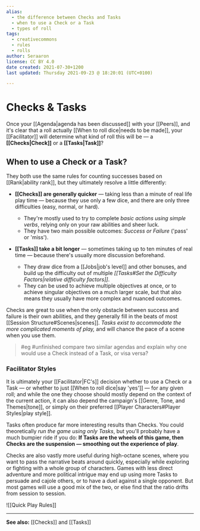 ```yaml
---
alias:
  - the difference between Checks and Tasks
  - when to use a Check or a Task
  - types of roll
tags:
  - creativecommons
  - rules
  - rolls
author: Seraaron
license: CC BY 4.0
date created: 2021-07-30+1200
last updated: Thursday 2021-09-23 @ 18:20:01 (UTC+0100)

---
```


# Checks & Tasks

Once your [[Agenda|agenda has been discussed]] with your [[Peers]], and it's clear that a roll actually [[When to roll dice|needs to be made]], your [[Facilitator]] will determine what kind of roll this will be — a **[[Checks|Check]]** or a **[[Tasks|Task]]**?

## When to use a Check or a Task?

They both use the same rules for counting successes based on [[Rank|ability rank]], but they ultimately resolve a little differently:

-   **[[Checks]] are generally quicker** — taking less than a minute of real life play time — because they use only a few dice, and there are only three difficulties (easy, normal, or hard).
	-   They're mostly used to try to complete _basic actions using simple verbs_, relying only on your raw abilities and sheer luck.
	-   They have two main possible outcomes: _Success or Failure_ ('pass' or 'miss').

-   **[[Tasks]] take a bit longer** — sometimes taking up to ten minutes of real time — because there's usually more discussion beforehand.
	-   They draw dice from a [[Jobs|job's level]] and other bonuses, and build up the difficulty out of multiple _[[Tasks#Set the Difficulty Factors|relative difficulty factors]]_.
	-   They can be used to achieve multiple objectives at once, or to achieve singular objectives on a much larger scale, but that also means they usually have more complex and nuanced outcomes.

Checks are great to use when the only obstacle between success and failure is their own abilities, and they generally fill in the beats of most [[Session Structure#Scenes|scenes]]. _Tasks exist to accommodate the more complicated moments of play,_ and will chance the pace of a scene when you use them.

> #eg
> #unfinished compare two similar agendas and explain why one would use a Check instead of a Task, or visa versa?

### Facilitator Styles

It is ultimately your [[Facilitator|FC's]] decision whether to use a Check or a Task — or whether to just [[When to roll dice|say 'yes']] — for any given roll; and while the one they choose should mostly depend on the context of the current action, it can also depend the campaign's [[Genre, Tone, and Themes|tone]], or simply on their preferred [[Player Characters#Player Styles|play style]].

Tasks often produce far more interesting results than Checks. You could theoretically _run the game using only Tasks_, but you'll probably have a much bumpier ride if you do: **If Tasks are the wheels of this game, then Checks are the suspension — smoothing out the experience of play**.

Checks are also vastly more useful during high-octane scenes, where you want to pass the narrative beats around quickly, especially while exploring or fighting with a whole group of characters. Games with less direct adventure and more political intrigue may end up using more Tasks to persuade and cajole others, or to have a duel against a single opponent. But most games will use a good mix of the two, or else find that the ratio drifts from session to session.

![[Quick Play Rules]]

---

**See also:** [[Checks]] and [[Tasks]]
